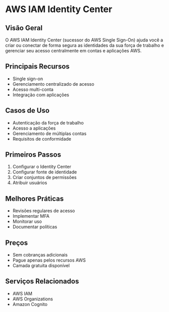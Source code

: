 # AWS IAM Identity Center

## Visão Geral
O AWS IAM Identity Center (sucessor do AWS Single Sign-On) ajuda você a criar ou conectar de forma segura as identidades da sua força de trabalho e gerenciar seu acesso centralmente em contas e aplicações AWS.

## Principais Recursos
- Single sign-on
- Gerenciamento centralizado de acesso
- Acesso multi-conta
- Integração com aplicações

## Casos de Uso
- Autenticação da força de trabalho
- Acesso a aplicações
- Gerenciamento de múltiplas contas
- Requisitos de conformidade

## Primeiros Passos
1. Configurar o Identity Center
2. Configurar fonte de identidade
3. Criar conjuntos de permissões
4. Atribuir usuários

## Melhores Práticas
- Revisões regulares de acesso
- Implementar MFA
- Monitorar uso
- Documentar políticas

## Preços
- Sem cobranças adicionais
- Pague apenas pelos recursos AWS
- Camada gratuita disponível

## Serviços Relacionados
- AWS IAM
- AWS Organizations
- Amazon Cognito 